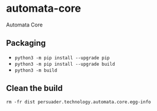 # automata-core
Automata Core

## Packaging
* `python3 -m pip install --upgrade pip`
* `python3 -m pip install --upgrade build`
* `python3 -m build`

## Clean the build
`rm -fr dist persuader.technology.automata.core.egg-info`
